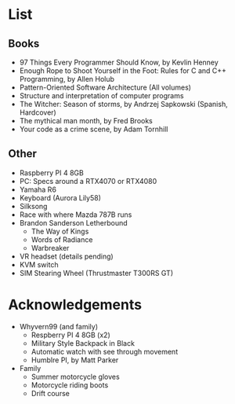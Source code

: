 # List

## Books

- 97 Things Every Programmer Should Know, by Kevlin Henney
- Enough Rope to Shoot Yourself in the Foot: Rules for C and C++ Programming, by Allen Holub
- Pattern-Oriented Software Architecture (All volumes)
- Structure and interpretation of computer programs
- The Witcher: Season of storms, by Andrzej Sapkowski (Spanish, Hardcover)
- The mythical man month, by Fred Brooks
- Your code as a crime scene, by Adam Tornhill

## Other

- Raspberry PI 4 8GB
- PC: Specs around a RTX4070 or RTX4080
- Yamaha R6
- Keyboard (Aurora Lily58)
- Silksong
- Race with where Mazda 787B runs
- Brandon Sanderson Letherbound
    - The Way of Kings
    - Words of Radiance
    - Warbreaker
- VR headset (details pending)
- KVM switch
- SIM Stearing Wheel (Thrustmaster T300RS GT)

# Acknowledgements

- Whyvern99 (and family)
    - Respberry PI 4 8GB (x2)
    - Military Style Backpack in Black
    - Automatic watch with see through movement
    - Humblre PI, by Matt Parker
- Family
    - Summer motorcycle gloves
    - Motorcycle riding boots
    - Drift course
